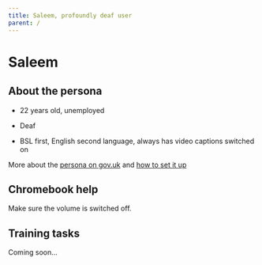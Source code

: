 ```yaml
---
title: Saleem, profoundly deaf user
parent: /
---
```


# Saleem


## About the persona

* 22 years old, unemployed

* Deaf

* BSL first, English second language, always has video captions switched on

More about the [persona on gov.uk](https://www.gov.uk/government/publications/understanding-disabilities-and-impairments-user-profiles/saleem-profoundly-deaf-user) and [how to set it up](../setup.html#saleem)


## Chromebook help

Make sure the volume is switched off.


## Training tasks

Coming soon...
